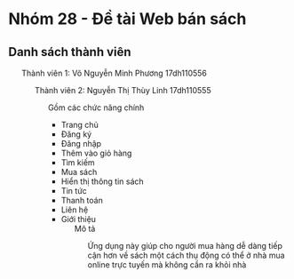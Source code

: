 # Nhóm 28 - Đề tài Web bán sách
## Danh sách thành viên 
<ul>Thành viên 1: Võ Nguyễn Minh Phương 17dh110556
<ul>Thành viên 2: Nguyễn Thị Thùy Linh 17dh110555
<ul>Gồm các chức năng chính
<ul>
<li>Trang chủ
<li>Đăng ký
<li>Đăng nhập
<li>Thêm vào giỏ hàng
<li>Tìm kiếm
<li>Mua sách
<li>Hiển thị thông tin sách
<li>Tin tức
<li>Thanh toán
<li>Liên hệ
<li>Giới thiệu
 <ul>Mô tả
 <ul>Ứng dụng này giúp cho người mua hàng dễ dàng tiếp cận hơn về sách một cách thụ động có thể ở nhà mua online trực tuyến mà không cần ra khỏi nhà
 
